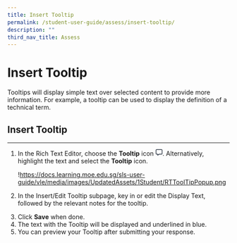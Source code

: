 ```yaml
---
title: Insert Tooltip
permalink: /student-user-guide/assess/insert-tooltip/
description: ""
third_nav_title: Assess
---
```

<h1 id="insert-tooltip">Insert Tooltip</h1>
<p>Tooltips will display simple text over selected content to provide more information. For example, a tooltip can be used to display the definition of a technical term.</p>
<h2 id="-insert-tooltip-"><strong>Insert Tooltip</strong></h2>
<hr>
<ol>
<li><p>In the Rich Text Editor, choose the <strong>Tooltip</strong> icon <img style="width:1rem; display: inline;" src="/images/Icons/Tooltip.svg">. Alternatively, highlight the text and select the <strong>Tooltip</strong> icon.</p>
<p> !<a href="https://docs.learning.moe.edu.sg/sls-user-guide/vle/media/images/UpdatedAssets/1Student/RTToolTipPopup.png">https://docs.learning.moe.edu.sg/sls-user-guide/vle/media/images/UpdatedAssets/1Student/RTToolTipPopup.png</a></p>
</li>
<li><p>In the Insert/Edit Tooltip subpage, key in or edit the Display Text, followed by the relevant notes for the tooltip.</p>
</li>
<li>Click <strong>Save</strong> when done.</li>
<li>The text with the Tooltip will be displayed and underlined in blue.</li>
<li>You can preview your Tooltip after submitting your response.</li>
</ol>